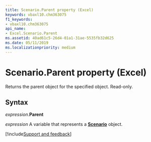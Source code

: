 ```yaml
---
title: Scenario.Parent property (Excel)
keywords: vbaxl10.chm363075
f1_keywords:
- vbaxl10.chm363075
api_name:
- Excel.Scenario.Parent
ms.assetid: 40ad61c5-26d4-01a1-31ae-5535fb32d625
ms.date: 05/11/2019
ms.localizationpriority: medium
---
```



# Scenario.Parent property (Excel)

Returns the parent object for the specified object. Read-only.


## Syntax

_expression_.**Parent**

_expression_ A variable that represents a **[Scenario](Excel.Scenario.md)** object.




[!include[Support and feedback](~/includes/feedback-boilerplate.md)]